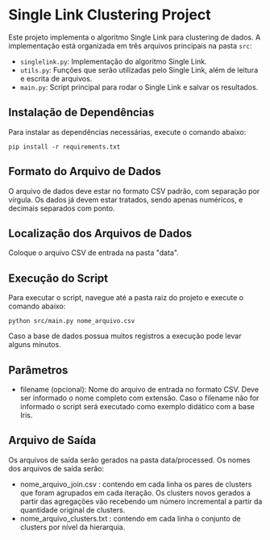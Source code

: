 # Single Link Clustering Project

Este projeto implementa o algoritmo Single Link para clustering de dados. 
A implementação está organizada em três arquivos principais na pasta `src`:

- `singlelink.py`: Implementação do algoritmo Single Link.
- `utils.py`: Funções que serão utilizadas pelo Single Link, além de leitura e escrita de arquivos.
- `main.py`: Script principal para rodar o Single Link e salvar os resultados.

## Instalação de Dependências

Para instalar as dependências necessárias, execute o comando abaixo:

```console
pip install -r requirements.txt
```

## Formato do Arquivo de Dados
O arquivo de dados deve estar no formato CSV padrão, com separação por vírgula. 
Os dados já devem estar tratados, sendo apenas numéricos, e decimais separados com ponto.

## Localização dos Arquivos de Dados
Coloque o arquivo CSV de entrada na pasta "data".

## Execução do Script
Para executar o script, navegue até a pasta raiz do projeto e execute o comando abaixo:

```console
python src/main.py nome_arquivo.csv
```

Caso a base de dados possua muitos registros a execução pode levar alguns minutos.

## Parâmetros
- filename (opcional): Nome do arquivo de entrada no formato CSV. Deve ser informado o nome completo com extensão.
Caso o filename não for informado o script será executado como exemplo didático com a base Iris.

## Arquivo de Saída
Os arquivos de saída serão gerados na pasta data/processed. 
Os nomes dos arquivos de saída serão:
- nome_arquivo_join.csv : contendo em cada linha os pares de clusters que foram agrupados em cada iteração.
    Os clusters novos gerados a partir das agregações vão recebendo um número incremental a partir da quantidade original de clusters. 
- nome_arquivo_clusters.txt : contendo em cada linha o conjunto de clusters por nível da hierarquia.
